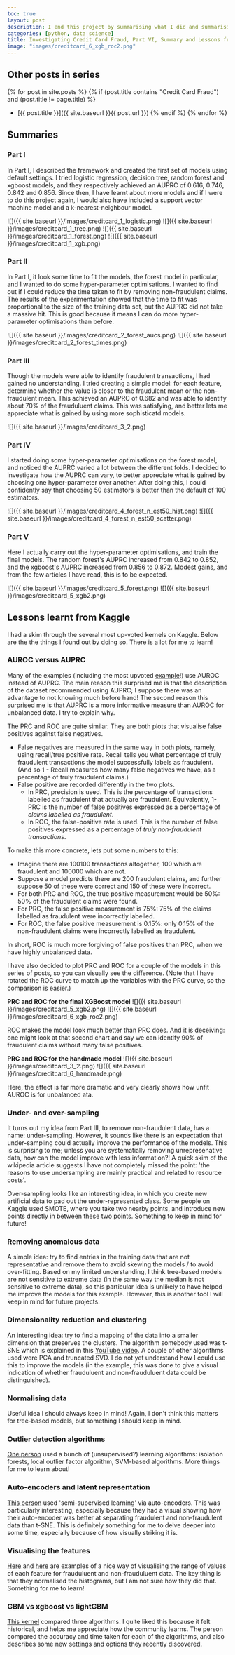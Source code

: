 ```yaml
---
toc: true
layout: post
description: I end this project by summarising what I did and summarising what I learnt by having a look at other people's examples on Kaggle.
categories: [python, data science]
title: Investigating Credit Card Fraud, Part VI, Summary and Lessons from Kaggle
image: "images/creditcard_6_xgb_roc2.png"
---
```


## Other posts in series
{% for post in site.posts %}
{% if (post.title contains "Credit Card Fraud") and (post.title != page.title) %}
* [{{ post.title }}]({{ site.baseurl }}{{ post.url }})
{% endif %}
{% endfor %}



## Summaries
### Part I
In Part I, I described the framework and created the first set of models using default settings. I tried logistic regression, decision tree, random forest and xgboost models, and they respectively achieved an AUPRC of 0.616, 0.746, 0.842 and 0.856. Since then, I have learnt about more models and if I were to do this project again, I would also have included a support vector machine model and a k-nearest-neighbour model.

![]({{ site.baseurl }}/images/creditcard_1_logistic.png)
![]({{ site.baseurl }}/images/creditcard_1_tree.png)
![]({{ site.baseurl }}/images/creditcard_1_forest.png)
![]({{ site.baseurl }}/images/creditcard_1_xgb.png)

### Part II
In Part I, it look some time to fit the models, the forest model in particular, and I wanted to do some hyper-parameter optimisations. I wanted to find out if I could reduce the time taken to fit by removing non-fraudulent claims. The results of the experimentation showed that the time to fit was proportional to the size of the training data set, but the AUPRC did not take a massive hit.  This is good because it means I can do more hyper-parameter optimisations than before.

![]({{ site.baseurl }}/images/creditcard_2_forest_aucs.png)
![]({{ site.baseurl }}/images/creditcard_2_forest_times.png)

### Part III
Though the models were able to identify fraudulent transactions, I had gained no understanding. I tried creating a simple model: for each feature, determine whether the value is closer to the fraudulent mean or the non-fraudulent mean. This achieved an AUPRC of 0.682 and was able to identify about 70% of the frauduluent claims. This was satisfying, and better lets me appreciate what is gained by using more sophisticatd models.

![]({{ site.baseurl }}/images/creditcard_3_2.png)

### Part IV
I started doing some hyper-parameter optimisations on the forest model, and noticed the AUPRC varied a lot between the different folds. I decided to investigate how the AUPRC can vary, to better appreciate what is gained by choosing one hyper-parameter over another. After doing this, I could confidently say that choosing 50 estimators is better than the default of 100 estimators.

![]({{ site.baseurl }}/images/creditcard_4_forest_n_est50_hist.png)
![]({{ site.baseurl }}/images/creditcard_4_forest_n_est50_scatter.png)

### Part V
Here I actually carry out the hyper-parameter optimisations, and train the final models. The random forest's AUPRC increased from 0.842 to 0.852, and the xgboost's AUPRC increased from 0.856 to 0.872. Modest gains, and from the few articles I have read, this is to be expected.

![]({{ site.baseurl }}/images/creditcard_5_forest.png)
![]({{ site.baseurl }}/images/creditcard_5_xgb2.png)



## Lessons learnt from Kaggle
I had a skim through the several most up-voted kernels on Kaggle. Below are the the things I found out by doing so. There is a lot for me to learn!

### AUROC versus AUPRC
Many of the examples (including the most upvoted [example](https://www.kaggle.com/janiobachmann/credit-fraud-dealing-with-imbalanced-datasets/notebook)!) use AUROC instead of AUPRC. The main reason this surprised me is that the description of the dataset recommended using AUPRC; I suppose there was an advantage to not knowing much before hand! The second reason this surprised me is that AUPRC is a more informative measure than AUROC for unbalanced data. I try to explain why.

The PRC and ROC are quite similar. They are both plots that visualise false positives against false negatives.
* False negatives are measured in the same way in both plots, namely, using recall/true positive rate. Recall tells you what percentage of truly fraudulent transactions the model successfully labels as fraudulent. (And so 1 - Recall measures how many false negatives we have, as a percentage of truly fraudulent claims.)
* False positive are recorded differently in the two plots.
    * In PRC, precision is used. This is the percentage of transactions labelled as fraudulent that actually are fraudulent. Equivalently, 1-PRC is the number of false positives expressed as a percentage of *claims labelled as fraudulent*.
    * In ROC, the false-positive rate is used. This is the number of false positives expressed as a percentage of *truly non-fraudulent transactions*.

To make this more concrete, lets put some numbers to this:
* Imagine there are 100100 transactions altogether, 100 which are fraudulent and 100000 which are not.
* Suppose a model predicts there are 200 fraudulent claims, and further suppose 50 of these were correct and 150 of these were incorrect.
* For both PRC and ROC, the true positive measurement would be 50%: 50% of the fraudulent claims were found.
* For PRC, the false positive measurement is 75%: 75% of the claims labelled as fraudulent were incorrectly labelled.
* For ROC, the false positive measurement is 0.15%: only 0.15% of the non-fraudulent claims were incorrectly labelled as fraudulent.

In short, ROC is much more forgiving of false positives than PRC, when we have highly unbalanced data.

I have also decided to plot PRC and ROC for a couple of the models in this series of posts, so you can visually see the difference. (Note that I have rotated the ROC curve to match up the variables with the PRC curve, so the comparison is easier.)

**PRC and ROC for the final XGBoost model**
![]({{ site.baseurl }}/images/creditcard_5_xgb2.png)
![]({{ site.baseurl }}/images/creditcard_6_xgb_roc2.png)

ROC makes the model look much better than PRC does. And it is deceiving: one might look at that second chart and say we can identify 90% of fraudulent claims without many false positives.

**PRC and ROC for the handmade model**
![]({{ site.baseurl }}/images/creditcard_3_2.png)
![]({{ site.baseurl }}/images/creditcard_6_handmade.png)

Here, the effect is far more dramatic and very clearly shows how unfit AUROC is for unbalanced ata.


### Under- and over-sampling
It turns out my idea from Part III, to remove non-fraudulent data, has a name: under-sampling. However, it sounds like there is an expectation that under-sampling could actually improve the performance of the models. This is surprising to me; unless you are systematially removing unrepresenative data, how can the model improve with less information?! A quick skim of the wikipedia article suggests I have not completely missed the point: 'the reasons to use undersampling are mainly practical and related to resource costs'.

Over-sampling looks like an interesting idea, in which you create new artificial data to pad out the under-represented class. Some people on Kaggle used SMOTE, where you take two nearby points, and introduce new points directly in between these two points. Something to keep in mind for future!

### Removing anomalous data
A simple idea: try to find entries in the training data that are not representative and remove them to avoid skewing the models / to avoid over-fitting. Based on my limited understanding, I think tree-based models are not sensitive to extreme data (in the same way the median is not sensitive to extreme data), so this particular idea is unlikely to have helped me improve the models for this example. However, this is another tool I will keep in mind for future projects.

### Dimensionality reduction and clustering
An interesting idea: try to find a mapping of the data into a smaller dimension that preserves the clusters. The algorithm somebody used was t-SNE which is explained in this [YouTube video](https://www.youtube.com/watch?v=NEaUSP4YerM). A couple of other algorithms used were PCA and truncated SVD.  I do not yet understand how I could use this to improve the models (in the example, this was done to give a visual indication of whether frauduluent and non-frauduluent data could be distinguished).

### Normalising data
Useful idea I should always keep in mind! Again, I don't think this matters for tree-based models, but something I should keep in mind.

### Outlier detection algorithms
[One person](https://www.kaggle.com/pavansanagapati/anomaly-detection-credit-card-fraud-analysis/notebook) used a bunch of (unsupervised?) learning algorithms: isolation forests, local outlier factor algorithm, SVM-based algorithms. More things for me to learn about!

### Auto-encoders and latent representation
[This person](https://www.kaggle.com/shivamb/semi-supervised-classification-using-autoencoders) used 'semi-supervised learning' via auto-encoders. This was particularly interesting, especially because they had a visual showing how their auto-encoder was better at separating fraudulent and non-fraudulent data than t-SNE. This is definitely something for me to delve deeper into some time, especially because of how visually striking it is.

### Visualising the features
[Here](https://www.kaggle.com/currie32/predicting-fraud-with-tensorflow/notebook) and [here](https://www.kaggle.com/shelars1985/anomaly-detection-using-gaussian-distribution/notebook) are examples of a nice way of visualising the range of values of each feature for frauduluent and non-frauduluent data. The key thing is that they normalised the histograms, but I am not sure how they did that. Something for me to learn!

### GBM vs xgboost vs lightGBM
[This kernel](https://www.kaggle.com/nschneider/gbm-vs-xgboost-vs-lightgbm/notebook) compared three algorithms. I quite liked this because it felt historical, and helps me appreciate how the community learns. The person compared the accuracy and time taken for each of the algorithms, and also describes some new settings and options they recently discovered.


